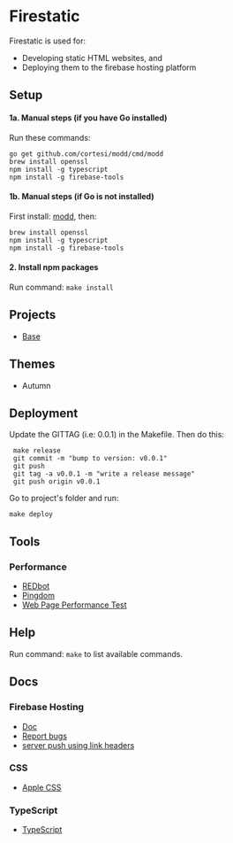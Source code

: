 # Firestatic
Firestatic is used for:
* Developing static HTML websites, and
* Deploying them to the firebase hosting platform


## Setup

#### 1a. Manual steps (if you have Go installed)

Run these commands:
```
go get github.com/cortesi/modd/cmd/modd
brew install openssl
npm install -g typescript
npm install -g firebase-tools
```

#### 1b. Manual steps (if Go is not installed)

First install: [modd](https://github.com/cortesi/modd/releases), then:
```
brew install openssl
npm install -g typescript
npm install -g firebase-tools
```


#### 2. Install npm packages

Run command: `make install`


## Projects
* [Base](https://firestatic-base.firebaseapp.com/)


## Themes
* Autumn


## Deployment

Update the GITTAG (i.e: 0.0.1) in the Makefile. Then do this:

```
 make release
 git commit -m "bump to version: v0.0.1"
 git push
 git tag -a v0.0.1 -m "write a release message"
 git push origin v0.0.1
```

Go to project's folder and run:

```
make deploy
```

## Tools

### Performance
* [REDbot](https://redbot.org/?uri=https%3A%2F%2Ffirestatic-base.firebaseapp.com%2F)
* [Pingdom](https://tools.pingdom.com/)
* [Web Page Performance Test](https://www.webpagetest.org)

## Help
Run command: `make` to list available commands.

## Docs

### Firebase Hosting
* [Doc](https://firebase.google.com/docs/hosting/)
* [Report bugs](https://firebase.google.com/support/contact/bugs-features/)
* [server push using link headers](https://firebase.googleblog.com/2016/09/http2-comes-to-firebase-hosting.html)

### CSS
* [Apple CSS](http://www.cssstats.com/stats?url=http%3A%2F%2Fapple.com&name=Apple)

### TypeScript
* [TypeScript](https://www.typescriptlang.org/)
